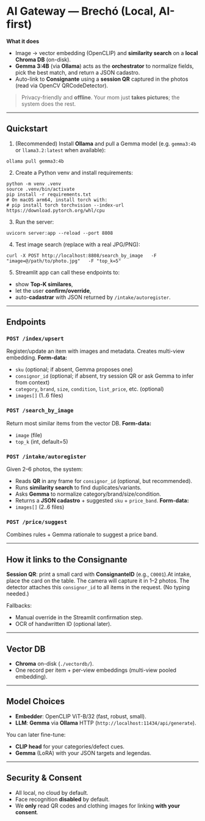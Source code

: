 # AI Gateway — Brechó (Local, AI-first)

**What it does**

- Image → vector embedding (OpenCLIP) and **similarity search** on a **local Chroma DB** (on-disk).
- **Gemma 3:4B** (via **Ollama**) acts as the **orchestrator** to normalize fields, pick the best match, and return a JSON cadastro.
- Auto-link to **Consignante** using a **session QR** captured in the photos (read via OpenCV QRCodeDetector).

> Privacy-friendly and **offline**. Your mom just **takes pictures**; the system does the rest.

---

## Quickstart

1) (Recommended) Install **Ollama** and pull a Gemma model (e.g. `gemma3:4b` or `llama3.2:latest` when available):

```
ollama pull gemma3:4b
```

2) Create a Python venv and install requirements:

```
python -m venv .venv
source .venv/bin/activate
pip install -r requirements.txt
# On macOS arm64, install torch with:
# pip install torch torchvision --index-url https://download.pytorch.org/whl/cpu
```

3) Run the server:

```
uvicorn server:app --reload --port 8808
```

4) Test image search (replace with a real JPG/PNG):

```
curl -X POST http://localhost:8808/search_by_image   -F "image=@/path/to/photo.jpg"   -F "top_k=5"
```

5) Streamlit app can call these endpoints to:

- show **Top-K similares**,
- let the user **confirm/override**,
- auto-**cadastrar** with JSON returned by `/intake/autoregister`.

---

## Endpoints

### `POST /index/upsert`

Register/update an item with images and metadata. Creates multi-view embedding.
**Form-data:**

- `sku` (optional; if absent, Gemma proposes one)
- `consignor_id` (optional; if absent, try session QR or ask Gemma to infer from context)
- `category`, `brand`, `size`, `condition`, `list_price`, etc. (optional)
- `images[]` (1..6 files)

### `POST /search_by_image`

Return most similar items from the vector DB.
**Form-data:**

- `image` (file)
- `top_k` (int, default=5)

### `POST /intake/autoregister`

Given 2–6 photos, the system:

- Reads **QR** in any frame for `consignor_id` (optional, but recommended).
- Runs **similarity search** to find duplicates/variants.
- Asks **Gemma** to normalize category/brand/size/condition.
- Returns a **JSON cadastro** + suggested `sku` + `price_band`.
**Form-data:**
- `images[]` (2..6 files)

### `POST /price/suggest`

Combines rules + Gemma rationale to suggest a price band.

---

## How it links to the Consignante

**Session QR**: print a small card with **ConsignanteID** (e.g., `C0001`).At intake, place the card on the table. The camera will capture it in 1–2 photos. The detector attaches this `consignor_id` to all items in the request. (No typing needed.)

Fallbacks:

- Manual override in the Streamlit confirmation step.
- OCR of handwritten ID (optional later).

---

## Vector DB

- **Chroma** on-disk (`./vectordb/`).
- One record per item + per-view embeddings (multi-view pooled embedding).

---

## Model Choices

- **Embedder**: OpenCLIP ViT-B/32 (fast, robust, small).
- **LLM**: **Gemma** via **Ollama** HTTP (`http://localhost:11434/api/generate`).

You can later fine-tune:

- **CLIP head** for your categories/defect cues.
- **Gemma** (LoRA) with your JSON targets and legendas.

---

## Security & Consent

- All local, no cloud by default.
- Face recognition **disabled** by default.
- We **only** read QR codes and clothing images for linking **with your consent**.
